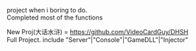 project when i boring to do.<br>
Completed most of the functions<br>

New Proj(大话水浒) = https://github.com/VideoCardGuy/DHSH <br>
Full Project. include "Server"|"Console"|"GameDLL"|"Injector"
